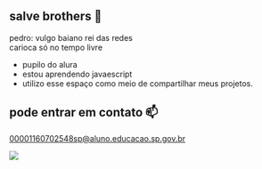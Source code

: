 ## salve brothers 🤝
pedro: vulgo baiano rei das redes  
carioca só no tempo livre

- pupilo do alura 
- estou aprendendo javaescript
- utilizo esse espaço como meio de compartilhar meus projetos.
## pode entrar em contato 📫
00001160702548sp@aluno.educacao.sp.gov.br 

![](https://media1.tenor.com/m/0OLbcKzsxuEAAAAC/kobe-bryant-kobe.gif)
